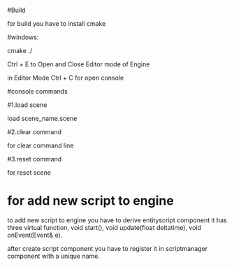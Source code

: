 #Build

for build you have to install cmake

#windows:

cmake ./





Ctrl + E to Open and Close Editor mode of Engine

in Editor Mode Ctrl + C for open console

#console commands

#1.load scene

load scene_name.scene

#2.clear command

for clear command line

#3.reset command

for reset scene



# for add new script to engine

to add new script to engine you have to derive entityscript component it has three virtual function, void start(), void update(float deltatime), void onEvent(Event& e).

after create script component you have to register it in scriptmanager component with a unique name.
